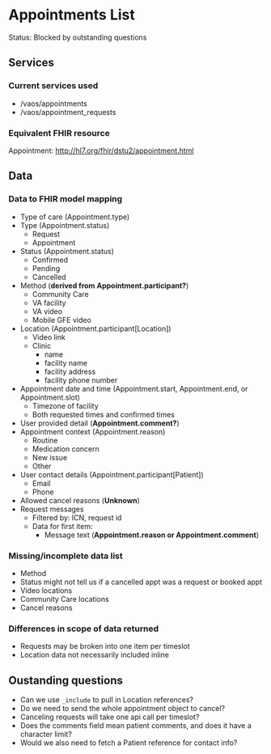 # Appointments List

Status: Blocked by outstanding questions

## Services
### Current services used

- /vaos/appointments
- /vaos/appointment_requests

### Equivalent FHIR resource
Appointment: http://hl7.org/fhir/dstu2/appointment.html

## Data
### Data to FHIR model mapping

- Type of care (Appointment.type)
- Type (Appointment.status)
   - Request
   - Appointment
- Status (Appointment.status)
   - Confirmed
   - Pending
   - Cancelled
- Method (**derived from Appointment.participant?**)
   - Community Care
   - VA facility
   - VA video
   - Mobile GFE video
- Location (Appointment.participant[Location])
   - Video link
   - Clinic
      - name
      - facility name
      - facility address
      - facility phone number
- Appointment date and time (Appointment.start, Appointment.end, or Appointment.slot)
   - Timezone of facility
   - Both requested times and confirmed times
- User provided detail (**Appointment.comment?**)
- Appointment context (Appointment.reason)
   - Routine
   - Medication concern
   - New issue
   - Other
- User contact details (Appointment.participant[Patient])
   - Email
   - Phone
- Allowed cancel reasons (**Unknown**)
- Request messages
   - Filtered by: ICN, request id
   - Data for first item:
      - Message text (**Appointment.reason or Appointment.comment**)
            
### Missing/incomplete data list

- Method
- Status might not tell us if a cancelled appt was a request or booked appt
- Video locations
- Community Care locations
- Cancel reasons

### Differences in scope of data returned
- Requests may be broken into one item per timeslot
- Location data not necessarily included inline

## Oustanding questions
- Can we use `_include` to pull in Location references?
- Do we need to send the whole appointment object to cancel?
- Canceling requests will take one api call per timeslot?
- Does the comments field mean patient comments, and does it have a character limit?
- Would we also need to fetch a Patient reference for contact info?

